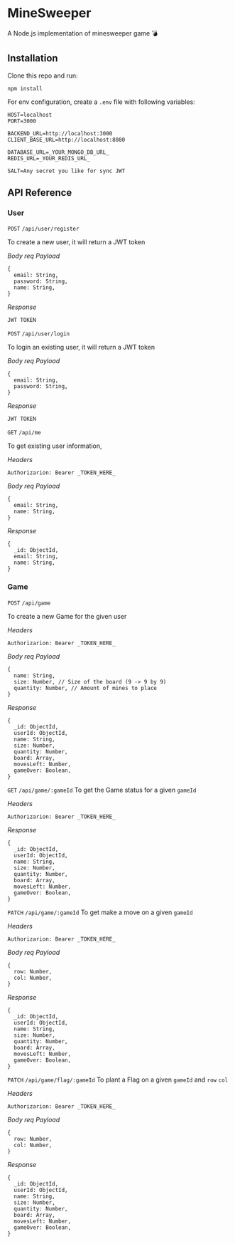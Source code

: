 # MineSweeper
A Node.js implementation of minesweeper game 💣

## Installation

Clone this repo and run:

```npm install```

For env configuration, create a `.env` file with following variables:

```
HOST=localhost
PORT=3000

BACKEND_URL=http://localhost:3000
CLIENT_BASE_URL=http://localhost:8080

DATABASE_URL=_YOUR_MONGO_DB_URL_
REDIS_URL=_YOUR_REDIS_URL_

SALT=Any secret you like for sync JWT
```

## API Reference

### User
`POST` `/api/user/register`

To create a new user, it will return a JWT token

*Body req Payload*
```
{
  email: String,
  password: String,
  name: String,
}
```

*Response*

```
JWT TOKEN
```



`POST` `/api/user/login`

To login an existing user, it will return a JWT token

*Body req Payload*
```
{
  email: String,
  password: String,
}
```

*Response*

```
JWT TOKEN
```



`GET` `/api/me`

To get existing user information,

*Headers*
```
Authorizarion: Bearer _TOKEN_HERE_
```

*Body req Payload*
```
{
  email: String,
  name: String,
}
```

*Response*
```
{
  _id: ObjectId,
  email: String,
  name: String,
}
```

### Game
`POST` `/api/game`

To create a new Game for the given user

*Headers*
```
Authorizarion: Bearer _TOKEN_HERE_
```

*Body req Payload*
```
{
  name: String,
  size: Number, // Size of the board (9 -> 9 by 9)
  quantity: Number, // Amount of mines to place
}
```

*Response*
```
{
  _id: ObjectId,
  userId: ObjectId,
  name: String,
  size: Number,
  quantity: Number,
  board: Array,
  movesLeft: Number,
  gameOver: Boolean,
}
```

`GET` `/api/game/:gameId`
To get the Game status for a given `gameId`

*Headers*
```
Authorizarion: Bearer _TOKEN_HERE_
```

*Response*
```
{
  _id: ObjectId,
  userId: ObjectId,
  name: String,
  size: Number,
  quantity: Number,
  board: Array,
  movesLeft: Number,
  gameOver: Boolean,
}
```

`PATCH` `/api/game/:gameId`
To get make a move on a given `gameId`

*Headers*
```
Authorizarion: Bearer _TOKEN_HERE_
```

*Body req Payload*
```
{
  row: Number,
  col: Number,
}
```

*Response*
```
{
  _id: ObjectId,
  userId: ObjectId,
  name: String,
  size: Number,
  quantity: Number,
  board: Array,
  movesLeft: Number,
  gameOver: Boolean,
}
```

`PATCH` `/api/game/flag/:gameId`
To plant a Flag on a given `gameId` and `row` `col`

*Headers*
```
Authorizarion: Bearer _TOKEN_HERE_
```

*Body req Payload*
```
{
  row: Number,
  col: Number,
}
```

*Response*
```
{
  _id: ObjectId,
  userId: ObjectId,
  name: String,
  size: Number,
  quantity: Number,
  board: Array,
  movesLeft: Number,
  gameOver: Boolean,
}
```

